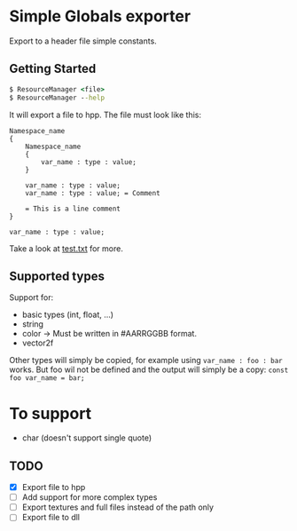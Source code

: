 # Simple Globals exporter

Export to a header file simple constants.

## Getting Started

```cmd
$ ResourceManager <file>
$ ResourceManager --help
```

It will export a file to hpp.
The file must look like this:

```
Namespace_name
{
	Namespace_name
	{
		var_name : type : value;
	}
	
	var_name : type : value;
	var_name : type : value; = Comment
	
	= This is a line comment
}

var_name : type : value;

```

Take a look at [test.txt](/test.txt) for more.

## Supported types

Support for:
- basic types (int, float, ...)
- string
- color -> Must be written in #AARRGGBB format.
- vector2f

Other types will simply be copied, for example using `var_name : foo : bar` works. But foo wil not be defined and the output will simply be a copy: `const foo var_name = bar;`

# To support
- char (doesn't support single quote)

## TODO

- [x] Export file to hpp
- [ ] Add support for more complex types 
- [ ] Export textures and full files instead of the path only
- [ ] Export file to dll
